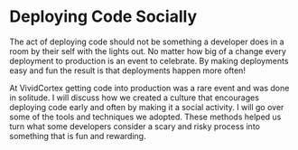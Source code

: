 Deploying Code Socially
======================

The act of deploying code should not be something a developer does in a room by their self with the lights out. No matter how big of a change every deployment to production is an event to celebrate. By making deployments easy and fun the result is that deployments happen more often!

At VividCortex getting code into production was a rare event and was done in solitude. I will discuss how we created a culture that encourages deploying code early and often by making it a social activity. I will go over some of the tools and techniques we adopted. These methods helped us turn what some developers consider a scary and risky process into something that is fun and rewarding.



